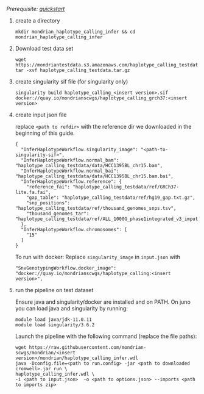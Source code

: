 

*Prerequisite: [quickstart](README.md)*


1. create a directory 
    ```
    mkdir mondrian_haplotype_calling_infer && cd mondrian_haplotype_calling_infer
    ```
2. Download test data set

    ```
    wget https://mondriantestdata.s3.amazonaws.com/haplotype_calling_testdata.tar.gz
    tar -xvf haplotype_calling_testdata.tar.gz
    ```
3. create singularity sif file (for singularity only)
    ```
    singularity build haplotype_calling_<insert version>.sif docker://quay.io/mondrianscwgs/haplotype_calling_grch37:<insert version>
    ```


4. create input json file

    replace `<path to refdir>` with the reference dir we downloaded in the beginning of this guide.
    
    ```
    {
      "InferHaplotypeWorkflow.singularity_image": "<path-to-singularity-sif>",
      "InferHaplotypeWorkflow.normal_bam": "haplotype_calling_testdata/data/HCC1395BL_chr15.bam",
      "InferHaplotypeWorkflow.normal_bai": "haplotype_calling_testdata/data/HCC1395BL_chr15.bam.bai",
      "InferHaplotypeWorkflow.reference": {
        "reference_fai": "haplotype_calling_testdata/ref/GRCh37-lite.fa.fai",
        "gap_table": "haplotype_calling_testdata/ref/hg19_gap.txt.gz",
        "snp_positions": "haplotype_calling_testdata/ref/thousand_genomes_snps.tsv",
        "thousand_genomes_tar": "haplotype_calling_testdata/ref/ALL_1000G_phase1integrated_v3_impute.tar"
      },
      "InferHaplotypeWorkflow.chromosomes": [
        "15"
      ]
    }
    ```

    To run with docker: Replace `singularity_image` in `input.json` with
    ```
    "SnvGenotypingWorkflow.docker_image": "docker://quay.io/mondrianscwgs/haplotype_calling:<insert version>",
    ```

5. run the pipeline on test dataset

    Ensure java and singularity/docker are installed and on PATH. On juno you can load  java and singularity by running:
    
    ```
    module load java/jdk-11.0.11
    module load singularity/3.6.2
    ```
    
    Launch the pipeline with the following command (replace the file paths):
    
    ```
    wget https://raw.githubusercontent.com/mondrian-scwgs/mondrian/<insert version>/mondrian/haplotype_calling_infer.wdl
    java -Dconfig.file=<path to run.config> -jar <path to downloaded cromwell>.jar run \
    haplotype_calling_infer.wdl \
    -i <path to input.json>  -o <path to options.json> --imports <path to imports zip>
    ```
